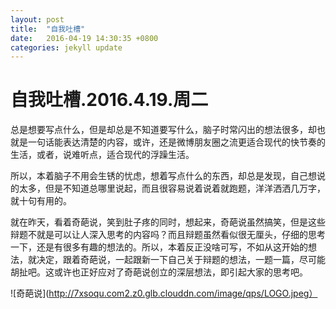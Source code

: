 ```yaml
---
layout: post
title:  "自我吐槽"
date:   2016-04-19 14:30:35 +0800
categories: jekyll update
---
```

# 自我吐槽.2016.4.19.周二
总是想要写点什么，但是却总是不知道要写什么，脑子时常闪出的想法很多，却也就是一句话能表达清楚的内容，或许，还是微博朋友圈之流更适合现代的快节奏的生活，或者，说难听点，适合现代的浮躁生活。

所以，本着脑子不用会生锈的忧虑，想着写点什么的东西，却总是发现，自己想说的太多，但是不知道总哪里说起，而且很容易说着说着就跑题，洋洋洒洒几万字，就十句有用的。

就在昨天，看着奇葩说，笑到肚子疼的同时，想起来，奇葩说虽然搞笑，但是这些辩题不就是可以让人深入思考的内容吗？而且辩题虽然看似很无厘头，仔细的思考一下，还是有很多有趣的想法的。所以，本着反正没啥可写，不如从这开始的想法，就决定，跟着奇葩说，一起跟新一下自己关于辩题的想法，一题一篇，尽可能胡扯吧。这或许也正好应对了奇葩说创立的深层想法，即引起大家的思考吧。

![奇葩说](http://7xsoqu.com2.z0.glb.clouddn.com/image/qps/LOGO.jpeg）

